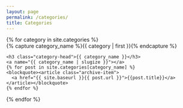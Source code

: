 ```yaml
---
layout: page
permalink: /categories/
title: Categories
---
```



<div id="archives">
{% for category in site.categories %}
  <div class="archive-group">
    {% capture category_name %}{{ category | first }}{% endcapture %}
    <div id="#{{ category_name | slugize }}"></div>
    <p></p>

    <h3 class="category-head">{{ category_name }}</h3>
    <a name="{{ category_name | slugize }}"></a>
    {% for post in site.categories[category_name] %}
    <blockquote><article class="archive-item">
      <a href="{{ site.baseurl }}{{ post.url }}">{{post.title}}</a>
    </article></blockquote>
    {% endfor %}
  </div>
{% endfor %}
</div>

